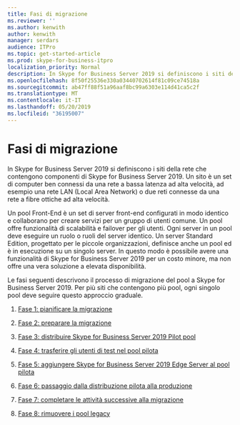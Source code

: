 ```yaml
---
title: Fasi di migrazione
ms.reviewer: ''
ms.author: kenwith
author: kenwith
manager: serdars
audience: ITPro
ms.topic: get-started-article
ms.prod: skype-for-business-itpro
localization_priority: Normal
description: In Skype for Business Server 2019 si definiscono i siti della rete che contengono componenti di Skype for Business Server 2019. Un sito è un set di computer ben connessi da una rete a bassa latenza ad alta velocità, ad esempio una rete LAN (Local Area Network) o due reti connesse da una rete a fibre ottiche ad alta velocità.
ms.openlocfilehash: 8f50f25536e330a03440702614f81c09ce74518a
ms.sourcegitcommit: ab47ff88f51a96aaf8bc99a6303e114d41ca5c2f
ms.translationtype: MT
ms.contentlocale: it-IT
ms.lasthandoff: 05/20/2019
ms.locfileid: "36195007"
---
```

# <a name="migration-phases"></a>Fasi di migrazione

In Skype for Business Server 2019 si definiscono i siti della rete che contengono componenti di Skype for Business Server 2019. Un sito è un set di computer ben connessi da una rete a bassa latenza ad alta velocità, ad esempio una rete LAN (Local Area Network) o due reti connesse da una rete a fibre ottiche ad alta velocità. 
  
Un pool Front-End è un set di server front-end configurati in modo identico e collaborano per creare servizi per un gruppo di utenti comune. Un pool offre funzionalità di scalabilità e failover per gli utenti. Ogni server in un pool deve eseguire un ruolo o ruoli del server identico. Un server Standard Edition, progettato per le piccole organizzazioni, definisce anche un pool ed è in esecuzione su un singolo server. In questo modo è possibile avere una funzionalità di Skype for Business Server 2019 per un costo minore, ma non offre una vera soluzione a elevata disponibilità. 
  
Le fasi seguenti descrivono il processo di migrazione del pool a Skype for Business Server 2019. Per più siti che contengono più pool, ogni singolo pool deve seguire questo approccio graduale.
  
1. [Fase 1: pianificare la migrazione](phase-1-plan-your-migration.md)
    
2. [Fase 2: preparare la migrazione](phase-2-prepare-for-migration.md)
    
3. [Fase 3: distribuire Skype for Business Server 2019 Pilot pool](phase-3-deploy-pilot-pool.md)
    
4. [Fase 4: trasferire gli utenti di test nel pool pilota](phase-4-move-test-users-to-the-pilot-pool.md)
    
5. [Fase 5: aggiungere Skype for Business Server 2019 Edge Server al pool pilota](phase-5-add-edge-server-to-pilot-pool.md)
    
6. [Fase 6: passaggio dalla distribuzione pilota alla produzione](phase-6-move-from-pilot-deployment-into-production.md)
    
7. [Fase 7: completare le attività successive alla migrazione](phase-7-complete-post-migration-tasks.md)
    
8. [Fase 8: rimuovere i pool legacy](phase-8-decommission-legacy-pools.md)
    


